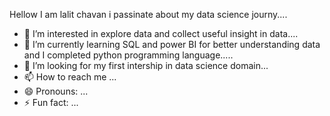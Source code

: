 Hellow I am lalit chavan i passinate about my data science journy....
- 👀 I’m interested in explore data and collect useful insight in data....
- 🌱 I’m currently learning SQL and power BI for better understanding data and I completed python programming language.....
- 💞️ I’m looking for my first intership in data science domain...
- 📫 How to reach me ...
- 😄 Pronouns: ...
- ⚡ Fun fact: ...

